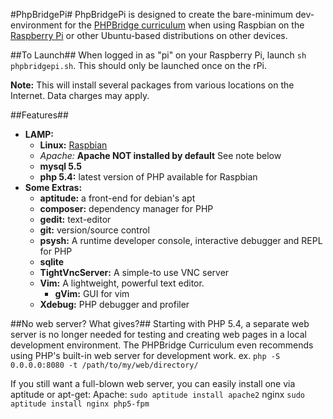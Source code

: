 #PhpBridgePi#
PhpBridgePi is designed to create the bare-minimum dev-environment for the [PHPBridge curriculum](http://phpbridge.org) when using Raspbian on the [Raspberry Pi](http://www.raspberrypi.org/) or other Ubuntu-based distributions on other devices.

##To Launch##
When logged in as "pi" on your Raspberry Pi, launch `sh phpbridgepi.sh`. This should only be launched once on the rPi.

__Note:__ This will install several packages from various locations on the
Internet. Data charges may apply.

##Features##
* __LAMP:__
    * __Linux:__ [Raspbian](http://www.raspbian.org/)
    * _Apache:_ __Apache NOT installed by default__ See note below
    * __mysql 5.5__
    * __php 5.4:__ latest version of PHP available for Raspbian
* __Some Extras:__
    * __aptitude:__ a front-end for debian's apt
    * __composer:__ dependency manager for PHP
    * __gedit:__ text-editor
    * __git:__ version/source control
    * __psysh:__ A runtime developer console, interactive debugger and REPL for PHP
    * __sqlite__
    * __TightVncServer:__ A simple-to use VNC server
    * __Vim:__ A lightweight, powerful text editor.
      * __gVim:__ GUI for vim
    * __Xdebug:__ PHP debugger and profiler

##No web server? What gives?##
Starting with PHP 5.4, a separate web server is no longer needed for testing and
creating web pages in a local development environment. The PHPBridge Curriculum
even recommends using PHP's built-in web server for development work.
ex. `php -S 0.0.0.0:8080 -t /path/to/my/web/directory/`

If you still want a full-blown web server, you can easily install one via aptitude
or apt-get:
Apache: `sudo aptitude install apache2`
nginx `sudo aptitude install nginx php5-fpm`
